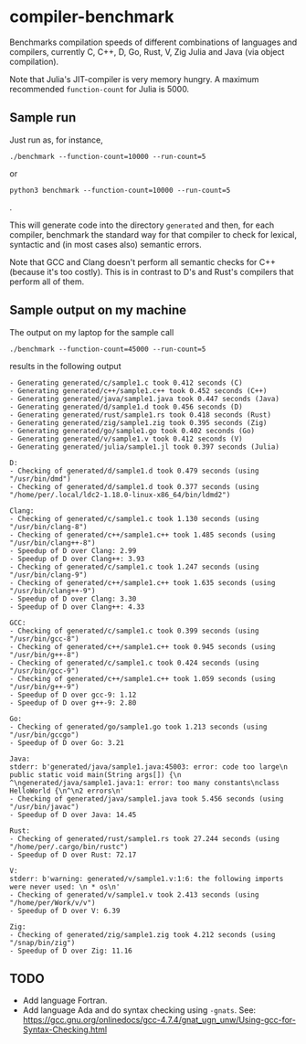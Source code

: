 # compiler-benchmark

Benchmarks compilation speeds of different combinations of languages and
compilers, currently C, C++, D, Go, Rust, V, Zig Julia and Java (via object
compilation).

Note that Julia's JIT-compiler is very memory hungry. A maximum recommended
`function-count` for Julia is 5000.

## Sample run

Just run as, for instance,

    ./benchmark --function-count=10000 --run-count=5

or

    python3 benchmark --function-count=10000 --run-count=5

.

This will generate code into the directory `generated` and then, for each
compiler, benchmark the standard way for that compiler to check for lexical,
syntactic and (in most cases also) semantic errors.

Note that GCC and Clang doesn't perform all semantic checks for C++ (because
it's too costly). This is in contrast to D's and Rust's compilers that perform
all of them.

## Sample output on my machine

The output on my laptop for the sample call

    ./benchmark --function-count=45000 --run-count=5

results in the following output

```
- Generating generated/c/sample1.c took 0.412 seconds (C)
- Generating generated/c++/sample1.c++ took 0.452 seconds (C++)
- Generating generated/java/sample1.java took 0.447 seconds (Java)
- Generating generated/d/sample1.d took 0.456 seconds (D)
- Generating generated/rust/sample1.rs took 0.418 seconds (Rust)
- Generating generated/zig/sample1.zig took 0.395 seconds (Zig)
- Generating generated/go/sample1.go took 0.402 seconds (Go)
- Generating generated/v/sample1.v took 0.412 seconds (V)
- Generating generated/julia/sample1.jl took 0.397 seconds (Julia)

D:
- Checking of generated/d/sample1.d took 0.479 seconds (using "/usr/bin/dmd")
- Checking of generated/d/sample1.d took 0.377 seconds (using "/home/per/.local/ldc2-1.18.0-linux-x86_64/bin/ldmd2")

Clang:
- Checking of generated/c/sample1.c took 1.130 seconds (using "/usr/bin/clang-8")
- Checking of generated/c++/sample1.c++ took 1.485 seconds (using "/usr/bin/clang++-8")
- Speedup of D over Clang: 2.99
- Speedup of D over Clang++: 3.93
- Checking of generated/c/sample1.c took 1.247 seconds (using "/usr/bin/clang-9")
- Checking of generated/c++/sample1.c++ took 1.635 seconds (using "/usr/bin/clang++-9")
- Speedup of D over Clang: 3.30
- Speedup of D over Clang++: 4.33

GCC:
- Checking of generated/c/sample1.c took 0.399 seconds (using "/usr/bin/gcc-8")
- Checking of generated/c++/sample1.c++ took 0.945 seconds (using "/usr/bin/g++-8")
- Checking of generated/c/sample1.c took 0.424 seconds (using "/usr/bin/gcc-9")
- Checking of generated/c++/sample1.c++ took 1.059 seconds (using "/usr/bin/g++-9")
- Speedup of D over gcc-9: 1.12
- Speedup of D over g++-9: 2.80

Go:
- Checking of generated/go/sample1.go took 1.213 seconds (using "/usr/bin/gccgo")
- Speedup of D over Go: 3.21

Java:
stderr: b'generated/java/sample1.java:45003: error: code too large\n    public static void main(String args[]) {\n                       ^\ngenerated/java/sample1.java:1: error: too many constants\nclass HelloWorld {\n^\n2 errors\n'
- Checking of generated/java/sample1.java took 5.456 seconds (using "/usr/bin/javac")
- Speedup of D over Java: 14.45

Rust:
- Checking of generated/rust/sample1.rs took 27.244 seconds (using "/home/per/.cargo/bin/rustc")
- Speedup of D over Rust: 72.17

V:
stderr: b'warning: generated/v/sample1.v:1:6: the following imports were never used: \n * os\n'
- Checking of generated/v/sample1.v took 2.413 seconds (using "/home/per/Work/v/v")
- Speedup of D over V: 6.39

Zig:
- Checking of generated/zig/sample1.zig took 4.212 seconds (using "/snap/bin/zig")
- Speedup of D over Zig: 11.16
```

## TODO

- Add language Fortran.
- Add language Ada and do syntax checking using `-gnats`. See: https://gcc.gnu.org/onlinedocs/gcc-4.7.4/gnat_ugn_unw/Using-gcc-for-Syntax-Checking.html
